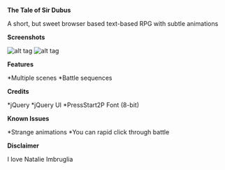 **The Tale of Sir Dubus**

A short, but sweet browser based text-based RPG with subtle animations

**Screenshots**

![alt tag](https://github.com/abelmark/RPGsite/blob/master/images/screenshot1.png)
![alt tag](https://github.com/abelmark/RPGsite/blob/master/images/screenshot2.png)


  

**Features**

*Multiple scenes
*Battle sequences

**Credits**

*jQuery
*jQuery UI
*PressStart2P Font (8-bit)

**Known Issues**

*Strange animations
*You can rapid click through battle

**Disclaimer**

I love Natalie Imbruglia